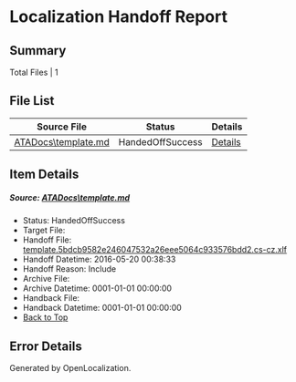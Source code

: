 # <a name='report-top'></a> Localization Handoff Report

## Summary
 Total Files | 1

## File List
 Source File | Status | Details 
 ----------- | ------ | ------- 
 [ATADocs\template.md](https://github.com/Microsoft/ATADocs-pr/blob/ce02b7f6d36035af66b8fe3380dc61dd1ec1caac/ATADocs/template.md) | HandedOffSuccess | [Details](#c4b9eb1106ff6ce6bf516cad665d49df5a5ee2d2321)

## Item Details
##### <a name='c4b9eb1106ff6ce6bf516cad665d49df5a5ee2d2321'></a> Source: [ATADocs\template.md](https://github.com/Microsoft/ATADocs-pr/blob/ce02b7f6d36035af66b8fe3380dc61dd1ec1caac/ATADocs/template.md)
* Status: HandedOffSuccess
* Target File: 
* Handoff File: [template.5bdcb9582e246047532a26eee5064c933576bdd2.cs-cz.xlf](https://github.com/Microsoft/EM.handoff/blob/c891dcdf9a87e68c1cf105b8d1b765d2a1fc0a5c/ol-handoff/Microsoft/ATADocs-pr.cs-cz/master/template.5bdcb9582e246047532a26eee5064c933576bdd2.cs-cz.xlf)
* Handoff Datetime: 2016-05-20 00:38:33
* Handoff Reason: Include
* Archive File: 
* Archive Datetime: 0001-01-01 00:00:00
* Handback File: 
* Handback Datetime: 0001-01-01 00:00:00
* [Back to Top](#report-top)


## Error Details

Generated by OpenLocalization.
